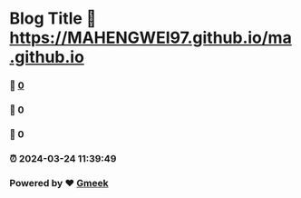 # Blog Title :link: https://MAHENGWEI97.github.io/ma.github.io 
### :page_facing_up: [0](https://MAHENGWEI97.github.io/ma.github.io/tag.html) 
### :speech_balloon: 0 
### :hibiscus: 0 
### :alarm_clock: 2024-03-24 11:39:49 
### Powered by :heart: [Gmeek](https://github.com/Meekdai/Gmeek)
